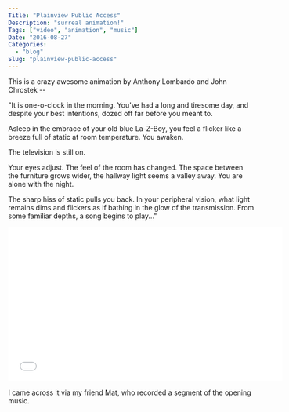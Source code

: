 ```yaml
---
Title: "Plainview Public Access"
Description: "surreal animation!"
Tags: ["video", "animation", "music"]
Date: "2016-08-27"
Categories:
  - "blog"
Slug: "plainview-public-access"
---
```


This is a crazy awesome animation by Anthony Lombardo and John Chrostek --

"It is one-o-clock in the morning. You've had a long and tiresome day, and despite your best intentions, dozed off far before you meant to.

Asleep in the embrace of your old blue La-Z-Boy, you feel a flicker like a breeze full of static at room temperature. You awaken.

The television is still on.

Your eyes adjust. The feel of the room has changed. The space between the furniture grows wider, the hallway light seems a valley away. You are alone with the night.

The sharp hiss of static pulls you back. In your peripheral vision, what light remains dims and flickers as if bathing in the glow of the transmission. From some familiar depths, a song begins to play..."

<div class="video-container">
<iframe width="560" height="315" src="//www.youtube.com/embed/AVLPKf0uAhI" frameborder="0" allowfullscreen></iframe>
</div>

I came across it via my friend <a href="http://www.sfhaa.org/">Mat</a>, who recorded a segment of the opening music.
